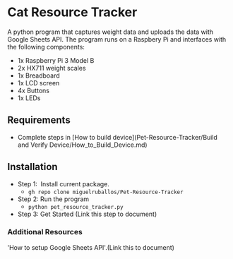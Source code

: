 # Cat Resource Tracker

A python program that captures weight data and uploads the data with Google Sheets API. The program runs on a Raspbery Pi and interfaces with the following components: 

*   1x Raspberry Pi 3 Model B
*   2x HX711 weight scales
*   1x Breadboard
*   1x LCD screen
*   4x Buttons
*   1x LEDs

## Requirements

*   Complete steps in [How to build device](Pet-Resource-Tracker/Build and Verify Device/How_to_Build_Device.md)

## Installation

*   Step 1:  Install current package. 
    *   `gh repo clone miguelruballos/Pet-Resource-Tracker`
*   Step 2: Run the program
    *   `python pet_resource_tracker.py`
*   Step 3: Get Started (Link this step to document)

### Additional Resources

'How to setup Google Sheets API'.(Link this to document)

